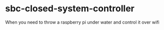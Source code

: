 # sbc-closed-system-controller
When you need to throw a raspberry pi under water and control it over wifi
